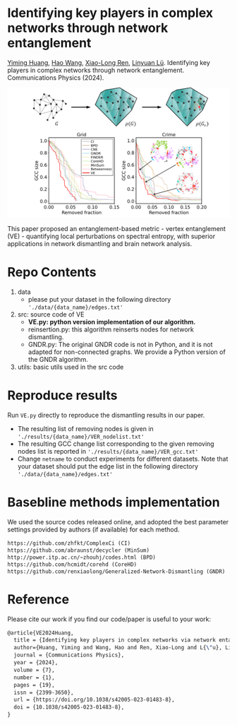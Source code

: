 # Identifying key players in complex networks through network entanglement

[Yiming Huang](https://yiminghh.github.io/), 
[Hao Wang](https://scholar.google.com/citations?user=Mfj5te4AAAAJ&hl=zh-CN), 
[Xiao-Long Ren](https://github.com/renxiaolong), 
[Linyuan Lü](https://linyuanlab.com/). Identifying key players in complex networks through network entanglement. Communications Physics (2024).

<p align="center">
  <img src=".\VertexEnt.png" width="700">
</p>

This paper proposed an entanglement-based metric - vertex entanglement (VE) - quantifying local perturbations on spectral entropy, with superior applications in network dismantling and brain network analysis.




# Repo Contents

1. data
   - please put your dataset in the following directory `'./data/{data_name}/edges.txt'`
2. src: source code of VE
   - **VE.py: python version implementation of our algorithm.**
   - reinsertion.py:  this algorithm reinserts nodes for network dismantling.
   - GNDR.py: The original GNDR code is not in Python, and it is not adapted for non-connected graphs. We provide a Python version of the GNDR algorithm. 
3. utils: basic utils used in the src code


# Reproduce results

 Run `VE.py` directly to reproduce the dismantling results in our paper.

- The resulting list of removing nodes is given in `'./results/{data_name}/VER_nodelist.txt'`
- The resulting GCC change list corresponding to the given removing nodes list is reported in `'./results/{data_name}/VER_gcc.txt'`
- Change `netname` to conduct experiments for different datasets. Note that your dataset should put the edge list in the following directory `'./data/{data_name}/edges.txt'`


# Basebline methods implementation
We used the source codes released online, and adopted the best parameter settings provided by authors (if available) for each method.
```
https://github.com/zhfkt/ComplexCi (CI)
https://github.com/abraunst/decycler (MinSum)
http://power.itp.ac.cn/~zhouhj/codes.html (BPD)
https://github.com/hcmidt/corehd (CoreHD)
https://github.com/renxiaolong/Generalized-Network-Dismantling (GNDR)
```

# Reference

Please cite our work if you find our code/paper is useful to your work:
```latex
@article{VE2024Huang,  
  title = {Identifying key players in complex networks via network entanglement},  
  author={Huang, Yiming and Wang, Hao and Ren, Xiao-Long and L{\"u}, Linyuan},
  journal = {Communications Physics},  
  year = {2024},  
  volume = {7},  
  number = {1},  
  pages = {19},  
  issn = {2399-3650},  
  url = {https://doi.org/10.1038/s42005-023-01483-8},  
  doi = {10.1038/s42005-023-01483-8},  
}
```






